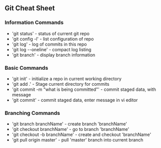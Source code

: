 ## Git Cheat Sheet

### Information Commands
* 'git status' - status of current git repo
* 'git config -l' - list configuration of repo
* 'git log' - log of commits in this repo
* 'git log --oneline' - compact log listing
* 'git branch' - display branch information

### Basic Commands
* 'git init' - initialize a repo in current working directory
* 'git add .' - Stage current directory for commits
* 'git commit -m "what is being committed"' - commit staged data, with message
* 'git commit' - commit staged data, enter message in vi editor

### Branching Commands
* 'git branch branchName' - create branch 'branchName'
* 'git checkout branchName' - go to branch 'branchName'
* 'git checkout -b branchName' - create and checkout 'branchName'
* 'git pull origin master' - pull 'master' branch into current branch 
